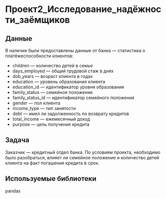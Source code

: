 # Проект2_Исследование_надёжности_заёмщиков

## Данные
В наличие были предоставлены данные от банка — статистика о платёжеспособности клиентов:

- children — количество детей в семье
- days_employed — общий трудовой стаж в днях
- dob_years — возраст клиента в годах
- education — уровень образования клиента
- education_id — идентификатор уровня образования
- family_status — семейное положение
- family_status_id — идентификатор семейного положения
- gender — пол клиента
- income_type — тип занятости
- debt — имел ли задолженность по возврату кредитов
- total_income — ежемесячный доход
- purpose — цель получения кредита

## Задача
Заказчик — кредитный отдел банка.
По условиям проекта, необходимо было разобраться, влияет ли семейное положение и количество детей клиента на факт погашения кредита в срок.

## Используемые библиотеки
pandas